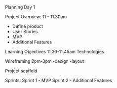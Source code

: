 Planning Day 1

Project Overview: 11 - 11.30am
- Define product
- User Stories
- MVP
- Additional Features

Learning Objectives 11.30-11.45am
Technologies 

Wireframing 2pm-3pm
-design 
-layout

Project scaffold

Sprints:
Sprint 1 - MVP
Sprint 2 - Additional Features
